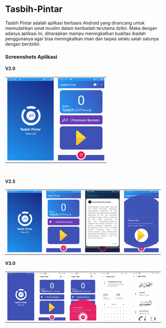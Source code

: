 # Tasbih-Pintar
Tasbih Pintar adalah aplikasi berbasis Android yang dirancang untuk memudahkan umat muslim dalam beribadah terutama dzikir. 
Maka dengan adanya aplikasi ini, diharapkan mampu meningkatkan kualitas ibadah penggunanya agar bisa meningkatkan iman
dan taqwa selalu salah satunya dengan berdzikir. 

### Screenshots Aplikasi
#### V2.0
<table>
	<tr>
		<td>
			<img src="screenshots/app2.jpg" width="150px"/>  
		</td>
	<td>
			<img src="screenshots/app1.jpg" width="150px"/>
		</td>
	</tr>
</table>
<br />

#### V2.5
<table>
	<tr>
		<td>
			<img src="screenshots/v2-5-1.jpg" width="150px"/>  
		</td>
		<td>
			<img src="screenshots/v2-5-2.jpg" width="150px"/>
		</td>
		<td>
			<img src="screenshots/v2-5-3.jpg" width="150px"/>  
		</td>
		<td>
			<img src="screenshots/v2-5-5.jpg" width="150px"/>  
		</td>
	</tr>
</table>

#### V3.0
<table>
	<tr>
		<td>
			<img src="screenshots/v3.0/v3-1.jpg" width="150px"/>  
		</td>
		<td>
			<img src="screenshots/v3.0/v3-2.jpg" width="150px"/>  
		</td>
		<td>
			<img src="screenshots/v3.0/v3-5.jpg" width="150px"/>  
		</td>
		<td>
			<img src="screenshots/v3.0/v3-3.jpg" width="150px"/>  
		</td>
		<td>
			<img src="screenshots/v3.0/v3-4.jpg" width="150px"/>  
		</td>
	</tr>
</table>





